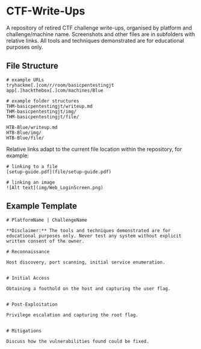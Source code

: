 
# CTF-Write-Ups

A repository of retired CTF challenge write-ups, organised by platform and challenge/machine name. Screenshots and other files are in subfolders with relative links. All tools and techniques demonstrated are for educational purposes only.

## File Structure

```
# example URLs
tryhackme[.]com/r/room/basicpentestingjt
app[.]hackthebox[.]com/machines/Blue

# example folder structures
THM-basicpentestingjt/writeup.md
THM-basicpentestingjt/img/
THM-basicpentestingjt/file/

HTB-Blue/writeup.md
HTB-Blue/img/
HTB-Blue/file/
```

Relative links adapt to the current file location within the repository, for example:

```
# linking to a file
[setup-guide.pdf](file/setup-guide.pdf)

# linking an image
![Alt text](img/Web_LoginScreen.png)

```

## Example Template

```
# PlatformName | ChallengeName

**Disclaimer:** The tools and techniques demonstrated are for educational purposes only. Never test any system without explicit written consent of the owner.

# Reconnaissance

Host discovery, port scanning, initial service enumeration.


# Initial Access

Obtaining a foothold on the host and capturing the user flag.


# Post-Exploitation

Privilege escalation and capturing the root flag.


# Mitigations

Discuss how the vulnerabilities found could be fixed.

```
